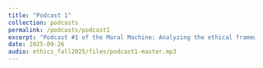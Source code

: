 ```yaml
---
title: "Podcast 1"
collection: podcasts
permalink: /podcasts/podcast1
excerpt: "Podcast #1 of the Moral Machine: Analyzing the ethical frameworks of film and TV characters."
date: 2025-09-26
audio: ethics_fall2025/files/podcast1-master.mp3
---
```



